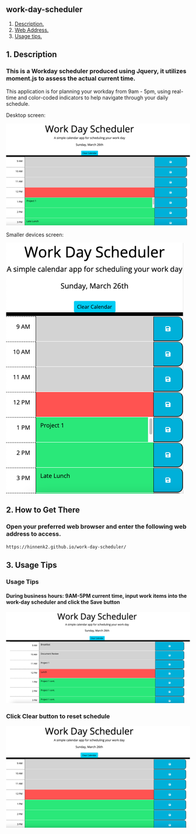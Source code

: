 ## work-day-scheduler

1. [ Description. ](#desc)
2. [ Web Address. ](#web-address)
3. [ Usage tips. ](#usage)

<a name="desc"></a>
## 1. Description

### This is a Workday scheduler produced using Jquery, it utilizes moment.js to assess the actual current time.

This application is for planning your workday from 9am - 5pm, using real-time and color-coded indicators to help navigate through your daily schedule.

Desktop screen:

![Top-Page-Area](/images/landing-page.png "mainPage")

Smaller devices screen:

![Top-Page-Area](/images/small-screen.png "mainPage-smaller-devices")

<a name="web-address"></a>
## 2. How to Get There

### Open your preferred web browser and enter the following web address to access.

```html
https://hinnenk2.github.io/work-day-scheduler/
```
<a name="usage"></a>
## 3. Usage Tips

### Usage Tips

#### During business hours: 9AM-5PM current time, input work items into the work-day scheduler and click the Save button

![nav-menu](/images/populated-workday.png "populate work list")

### Click Clear button to reset schedule

![nav-menu](/images/cleared-workday.png "click-clear-button")
